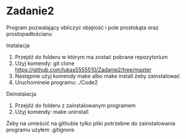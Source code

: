 # Zadanie2
Program pozwalający obliczyć objętość i pole prostokąta oraz prostopadłościanu

Instalacja

1. Przejdź do folderu w którym ma zostać pobrane repozytorium
2. Użyj komendy: git clone https://github.com/lukas5555510/Zadanie2/tree/master
3. Następnie użyj komendy make albo make install żeby zainstalować
4. Uruchomineie programu: ./Code2

Deinstalacja

1. Przejdź do folderu z zainstalowanym programem
2. Użyj komendy: make uninstall

Żeby na umieścić na githubie tylko pliki potrzebne do zainstalowania programu użyłem .gitignore
